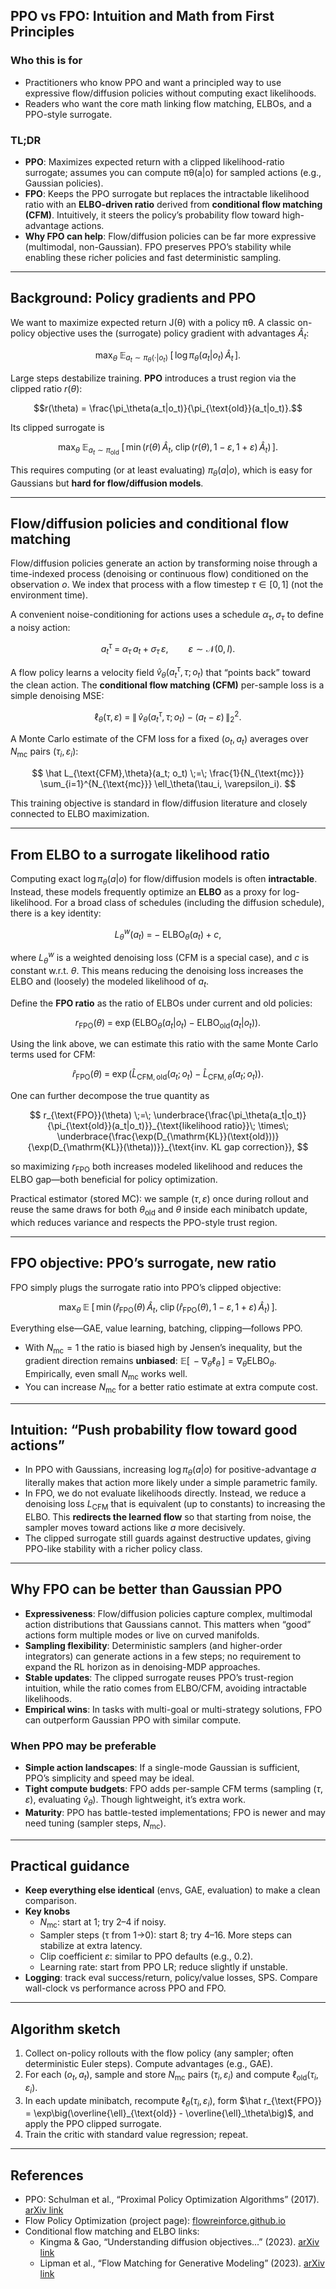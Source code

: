 ## PPO vs FPO: Intuition and Math from First Principles

### Who this is for
- Practitioners who know PPO and want a principled way to use expressive flow/diffusion policies without computing exact likelihoods.
- Readers who want the core math linking flow matching, ELBOs, and a PPO-style surrogate.

### TL;DR
- **PPO**: Maximizes expected return with a clipped likelihood-ratio surrogate; assumes you can compute πθ(a|o) for sampled actions (e.g., Gaussian policies).
- **FPO**: Keeps the PPO surrogate but replaces the intractable likelihood ratio with an **ELBO-driven ratio** derived from **conditional flow matching (CFM)**. Intuitively, it steers the policy’s probability flow toward high-advantage actions.
- **Why FPO can help**: Flow/diffusion policies can be far more expressive (multimodal, non-Gaussian). FPO preserves PPO’s stability while enabling these richer policies and fast deterministic sampling.

---

## Background: Policy gradients and PPO
We want to maximize expected return J(θ) with a policy πθ. A classic on-policy objective uses the (surrogate) policy gradient with advantages $\hat A_t$:

$$\max_\theta\; \mathbb{E}_{a_t \sim \pi_\theta(\cdot|o_t)}\; [\, \log \pi_\theta(a_t|o_t)\, \hat A_t\,].$$

Large steps destabilize training. **PPO** introduces a trust region via the clipped ratio $r(\theta)$:

$$r(\theta) = \frac{\pi_\theta(a_t|o_t)}{\pi_{\text{old}}(a_t|o_t)}.$$

Its clipped surrogate is

$$\max_\theta\; \mathbb{E}_{a_t \sim \pi_{\text{old}}}\; \big[\, \min\big( r(\theta)\, \hat A_t,\; \operatorname{clip}(r(\theta), 1-\varepsilon, 1+\varepsilon)\, \hat A_t \big)\,\big].$$

This requires computing (or at least evaluating) $\pi_\theta(a|o)$, which is easy for Gaussians but **hard for flow/diffusion models**.

---

## Flow/diffusion policies and conditional flow matching
Flow/diffusion policies generate an action by transforming noise through a time-indexed process (denoising or continuous flow) conditioned on the observation $o$. We index that process with a flow timestep $\tau \in [0, 1]$ (not the environment time).

A convenient noise-conditioning for actions uses a schedule $\alpha_\tau, \sigma_\tau$ to define a noisy action:

$$ a^\tau_t \;=\; \alpha_\tau\, a_t \; + \; \sigma_\tau\, \varepsilon,\qquad \varepsilon \sim \mathcal N(0, I). $$

A flow policy learns a velocity field $\hat v_\theta(a^\tau_t, \tau; o_t)$ that “points back” toward the clean action. The **conditional flow matching (CFM)** per-sample loss is a simple denoising MSE:

$$ \ell_\theta(\tau, \varepsilon) \;=\; \big\|\, \hat v_\theta(a^\tau_t,\tau; o_t)\; -\; (a_t - \varepsilon)\,\big\|_2^2. $$

A Monte Carlo estimate of the CFM loss for a fixed $(o_t, a_t)$ averages over $N_{\text{mc}}$ pairs $(\tau_i, \varepsilon_i)$:

$$ \hat L_{\text{CFM},\theta}(a_t; o_t) \;=\; \frac{1}{N_{\text{mc}}} \sum_{i=1}^{N_{\text{mc}}} \ell_\theta(\tau_i, \varepsilon_i). $$

This training objective is standard in flow/diffusion literature and closely connected to ELBO maximization.

---

## From ELBO to a surrogate likelihood ratio
Computing exact $\log \pi_\theta(a|o)$ for flow/diffusion models is often **intractable**. Instead, these models frequently optimize an **ELBO** as a proxy for log-likelihood. For a broad class of schedules (including the diffusion schedule), there is a key identity:

$$ L^w_\theta(a_t) \;=\; -\; \text{ELBO}_\theta(a_t) \; + \; c, $$

where $L^w_\theta$ is a weighted denoising loss (CFM is a special case), and $c$ is constant w.r.t. $\theta$. This means reducing the denoising loss increases the ELBO and (loosely) the modeled likelihood of $a_t$.

Define the **FPO ratio** as the ratio of ELBOs under current and old policies:

$$ r_{\text{FPO}}(\theta) \;=\; \exp\big( \text{ELBO}_\theta(a_t|o_t) - \text{ELBO}_{\text{old}}(a_t|o_t) \big). $$

Using the link above, we can estimate this ratio with the same Monte Carlo terms used for CFM:

$$ \hat r_{\text{FPO}}(\theta) \;=\; \exp\big( \hat L_{\text{CFM},\text{old}}(a_t; o_t) - \hat L_{\text{CFM},\theta}(a_t; o_t) \big). $$

One can further decompose the true quantity as

$$ r_{\text{FPO}}(\theta) \;=\; \underbrace{\frac{\pi_\theta(a_t|o_t)}{\pi_{\text{old}}(a_t|o_t)}}_{\text{likelihood ratio}}\; \times\; \underbrace{\frac{\exp(D_{\mathrm{KL}}(\text{old}))}{\exp(D_{\mathrm{KL}}(\theta))}}_{\text{inv. KL gap correction}}, $$

so maximizing $r_{\text{FPO}}$ both increases modeled likelihood and reduces the ELBO gap—both beneficial for policy optimization.

Practical estimator (stored MC): we sample $(\tau, \varepsilon)$ once during rollout and reuse the same draws for both $\theta_{\text{old}}$ and $\theta$ inside each minibatch update, which reduces variance and respects the PPO-style trust region.

---

## FPO objective: PPO’s surrogate, new ratio
FPO simply plugs the surrogate ratio into PPO’s clipped objective:

$$ \max_\theta\; \mathbb{E}\; \big[\, \min\big( \hat r_{\text{FPO}}(\theta)\, \hat A_t,\; \operatorname{clip}(\hat r_{\text{FPO}}(\theta), 1-\varepsilon, 1+\varepsilon)\, \hat A_t \big)\,\big]. $$

Everything else—GAE, value learning, batching, clipping—follows PPO.

- With $N_{\text{mc}} = 1$ the ratio is biased high by Jensen’s inequality, but the gradient direction remains **unbiased**: $\mathbb{E}[\,-\nabla_\theta \ell_\theta\,] = \nabla_\theta \text{ELBO}_\theta$. Empirically, even small $N_{\text{mc}}$ works well.
- You can increase $N_{\text{mc}}$ for a better ratio estimate at extra compute cost.

---

## Intuition: “Push probability flow toward good actions”
- In PPO with Gaussians, increasing $\log \pi_\theta(a|o)$ for positive-advantage $a$ literally makes that action more likely under a simple parametric family.
- In FPO, we do not evaluate likelihoods directly. Instead, we reduce a denoising loss $L_{\text{CFM}}$ that is equivalent (up to constants) to increasing the ELBO. This **redirects the learned flow** so that starting from noise, the sampler moves toward actions like $a$ more decisively.
- The clipped surrogate still guards against destructive updates, giving PPO-like stability with a richer policy class.

---

## Why FPO can be better than Gaussian PPO
- **Expressiveness**: Flow/diffusion policies capture complex, multimodal action distributions that Gaussians cannot. This matters when “good” actions form multiple modes or live on curved manifolds.
- **Sampling flexibility**: Deterministic samplers (and higher-order integrators) can generate actions in a few steps; no requirement to expand the RL horizon as in denoising-MDP approaches.
- **Stable updates**: The clipped surrogate reuses PPO’s trust-region intuition, while the ratio comes from ELBO/CFM, avoiding intractable likelihoods.
- **Empirical wins**: In tasks with multi-goal or multi-strategy solutions, FPO can outperform Gaussian PPO with similar compute.

### When PPO may be preferable
- **Simple action landscapes**: If a single-mode Gaussian is sufficient, PPO’s simplicity and speed may be ideal.
- **Tight compute budgets**: FPO adds per-sample CFM terms (sampling $(\tau, \varepsilon)$, evaluating $\hat v_\theta$). Though lightweight, it’s extra work.
- **Maturity**: PPO has battle-tested implementations; FPO is newer and may need tuning (sampler steps, $N_{\text{mc}}$).

---

## Practical guidance
- **Keep everything else identical** (envs, GAE, evaluation) to make a clean comparison.
- **Key knobs**
  - $N_{\text{mc}}$: start at 1; try 2–4 if noisy.
  - Sampler steps (τ from 1→0): start 8; try 4–16. More steps can stabilize at extra latency.
  - Clip coefficient $\varepsilon$: similar to PPO defaults (e.g., 0.2).
  - Learning rate: start from PPO LR; reduce slightly if unstable.
- **Logging**: track eval success/return, policy/value losses, SPS. Compare wall-clock vs performance across PPO and FPO.

---

## Algorithm sketch
1. Collect on-policy rollouts with the flow policy (any sampler; often deterministic Euler steps). Compute advantages (e.g., GAE).
2. For each $(o_t, a_t)$, sample and store $N_{\text{mc}}$ pairs $(\tau_i, \varepsilon_i)$ and compute $\ell_{\text{old}}(\tau_i, \varepsilon_i)$.
3. In each update minibatch, recompute $\ell_\theta(\tau_i, \varepsilon_i)$, form
   $\hat r_{\text{FPO}} = \exp\big(\overline{\ell}_{\text{old}} - \overline{\ell}_\theta\big)$, and apply the PPO clipped surrogate.
4. Train the critic with standard value regression; repeat.

---

## References
- PPO: Schulman et al., “Proximal Policy Optimization Algorithms” (2017). [arXiv link](https://arxiv.org/abs/1707.06347)
- Flow Policy Optimization (project page): [flowreinforce.github.io](https://flowreinforce.github.io/)
- Conditional flow matching and ELBO links:
  - Kingma & Gao, “Understanding diffusion objectives...” (2023). [arXiv link](https://arxiv.org/abs/2302.00783)
  - Lipman et al., “Flow Matching for Generative Modeling” (2023). [arXiv link](https://arxiv.org/abs/2210.02747)
